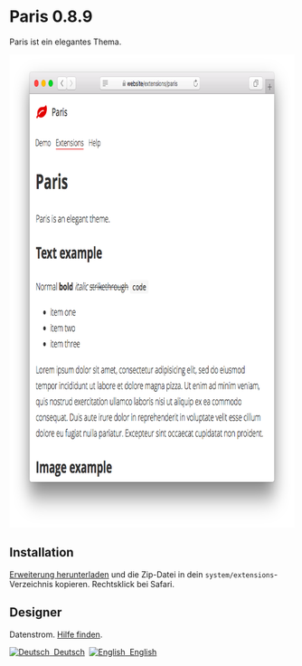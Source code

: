 Paris 0.8.9
===========
Paris ist ein elegantes Thema.

<p align="center"><img src="paris-screenshot.png?raw=true" width="795" height="836" alt="Bildschirmfoto"></p>

## Installation

[Erweiterung herunterladen](https://github.com/datenstrom/yellow-extensions/raw/master/zip/paris.zip) und die Zip-Datei in dein `system/extensions`-Verzeichnis kopieren. Rechtsklick bei Safari.

## Designer

Datenstrom. [Hilfe finden](https://datenstrom.se/de/yellow/help/).

<p>
<a href="README-de.md"><img src="https://raw.githubusercontent.com/datenstrom/yellow-extensions/master/source/help/language-de.png" width="15" height="15" alt="Deutsch">&nbsp; Deutsch</a>&nbsp;
<a href="README.md"><img src="https://raw.githubusercontent.com/datenstrom/yellow-extensions/master/source/help/language-en.png" width="15" height="15" alt="English">&nbsp; English</a>&nbsp;
</p>
